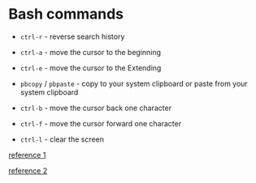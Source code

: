 # Bash commands

* `ctrl-r` - reverse search history

* `ctrl-a` - move the cursor to the beginning

* `ctrl-e` - move the cursor to the Extending

* `pbcopy` / `pbpaste` -  copy to your system clipboard or paste from your system clipboard

* `ctrl-b` - move the cursor back one character

* `ctrl-f` - move the cursor forward one character

* `ctrl-l` - clear the screen


[reference 1](http://teohm.com/blog/shortcuts-to-move-faster-in-bash-command-line/)

[reference 2](https://www.blockloop.io/mastering-bash-and-terminal)
